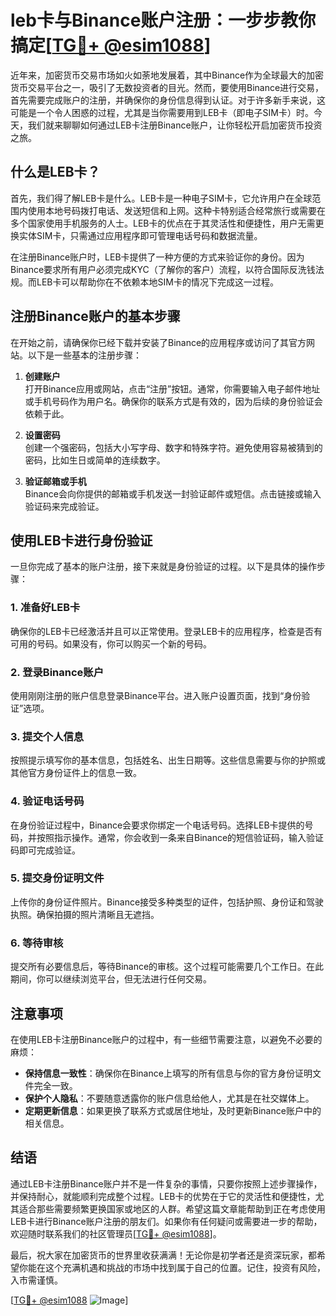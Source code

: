 # leb卡与Binance账户注册：一步步教你搞定[[TG💪+ @esim1088](https://t.me/s/esim1088)]

近年来，加密货币交易市场如火如荼地发展着，其中Binance作为全球最大的加密货币交易平台之一，吸引了无数投资者的目光。然而，要使用Binance进行交易，首先需要完成账户的注册，并确保你的身份信息得到认证。对于许多新手来说，这可能是一个令人困惑的过程，尤其是当你需要用到LEB卡（即电子SIM卡）时。今天，我们就来聊聊如何通过LEB卡注册Binance账户，让你轻松开启加密货币投资之旅。

## 什么是LEB卡？

首先，我们得了解LEB卡是什么。LEB卡是一种电子SIM卡，它允许用户在全球范围内使用本地号码拨打电话、发送短信和上网。这种卡特别适合经常旅行或需要在多个国家使用手机服务的人士。LEB卡的优点在于其灵活性和便捷性，用户无需更换实体SIM卡，只需通过应用程序即可管理电话号码和数据流量。

在注册Binance账户时，LEB卡提供了一种方便的方式来验证你的身份。因为Binance要求所有用户必须完成KYC（了解你的客户）流程，以符合国际反洗钱法规。而LEB卡可以帮助你在不依赖本地SIM卡的情况下完成这一过程。

## 注册Binance账户的基本步骤

在开始之前，请确保你已经下载并安装了Binance的应用程序或访问了其官方网站。以下是一些基本的注册步骤：

1. **创建账户**  
   打开Binance应用或网站，点击“注册”按钮。通常，你需要输入电子邮件地址或手机号码作为用户名。确保你的联系方式是有效的，因为后续的身份验证会依赖于此。

2. **设置密码**  
   创建一个强密码，包括大小写字母、数字和特殊字符。避免使用容易被猜到的密码，比如生日或简单的连续数字。

3. **验证邮箱或手机**  
   Binance会向你提供的邮箱或手机发送一封验证邮件或短信。点击链接或输入验证码来完成验证。

## 使用LEB卡进行身份验证

一旦你完成了基本的账户注册，接下来就是身份验证的过程。以下是具体的操作步骤：

### 1. 准备好LEB卡
确保你的LEB卡已经激活并且可以正常使用。登录LEB卡的应用程序，检查是否有可用的号码。如果没有，你可以购买一个新的号码。

### 2. 登录Binance账户
使用刚刚注册的账户信息登录Binance平台。进入账户设置页面，找到“身份验证”选项。

### 3. 提交个人信息
按照提示填写你的基本信息，包括姓名、出生日期等。这些信息需要与你的护照或其他官方身份证件上的信息一致。

### 4. 验证电话号码
在身份验证过程中，Binance会要求你绑定一个电话号码。选择LEB卡提供的号码，并按照指示操作。通常，你会收到一条来自Binance的短信验证码，输入验证码即可完成验证。

### 5. 提交身份证明文件
上传你的身份证件照片。Binance接受多种类型的证件，包括护照、身份证和驾驶执照。确保拍摄的照片清晰且无遮挡。

### 6. 等待审核
提交所有必要信息后，等待Binance的审核。这个过程可能需要几个工作日。在此期间，你可以继续浏览平台，但无法进行任何交易。

## 注意事项

在使用LEB卡注册Binance账户的过程中，有一些细节需要注意，以避免不必要的麻烦：

- **保持信息一致性**：确保你在Binance上填写的所有信息与你的官方身份证明文件完全一致。
- **保护个人隐私**：不要随意透露你的账户信息给他人，尤其是在社交媒体上。
- **定期更新信息**：如果更换了联系方式或居住地址，及时更新Binance账户中的相关信息。

## 结语

通过LEB卡注册Binance账户并不是一件复杂的事情，只要你按照上述步骤操作，并保持耐心，就能顺利完成整个过程。LEB卡的优势在于它的灵活性和便捷性，尤其适合那些需要频繁更换国家或地区的人群。希望这篇文章能帮助到正在考虑使用LEB卡进行Binance账户注册的朋友们。如果你有任何疑问或需要进一步的帮助，欢迎随时联系我们的社区管理员[[TG💪+ @esim1088](https://t.me/s/esim1088)]。

最后，祝大家在加密货币的世界里收获满满！无论你是初学者还是资深玩家，都希望你能在这个充满机遇和挑战的市场中找到属于自己的位置。记住，投资有风险，入市需谨慎。

[[TG💪+ @esim1088](https://t.me/s/esim1088) ![Image](https://i.postimg.cc/4NQfJmqS/Snipaste-2025-05-13-00-14-12.png)]